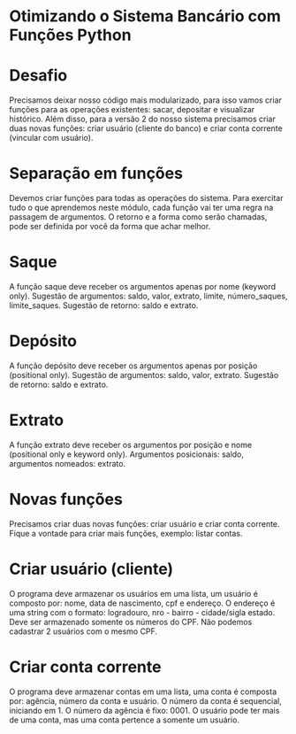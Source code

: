 # Otimizando o Sistema Bancário com Funções Python

# Desafio
Precisamos deixar nosso código mais modularizado, para isso vamos criar funções para as operações existentes: sacar, depositar e visualizar histórico. Além disso, para a versão 2 do nosso sistema precisamos criar duas novas funções: criar usuário (cliente do banco) e criar conta corrente (vincular com usuário).

# Separação em funções
Devemos criar funções para todas as operações do sistema. Para exercitar tudo o que aprendemos neste módulo, cada função vai ter uma regra na passagem de argumentos. O retorno e a forma como serão chamadas, pode ser definida por você da forma que achar melhor.

# Saque
A função saque deve receber os argumentos apenas por nome (keyword only). Sugestão de argumentos: saldo, valor, extrato, limite, número_saques, limite_saques. Sugestão de retorno: saldo e extrato.

# Depósito
A função depósito deve receber os argumentos apenas por posição (positional only). Sugestão de argumentos: saldo, valor, extrato. Sugestão de retorno: saldo e extrato.

# Extrato
A função extrato deve receber os argumentos por posição e nome (positional only e keyword only). Argumentos posicionais: saldo, argumentos nomeados: extrato.

# Novas funções
Precisamos criar duas novas funções: criar usuário e criar conta corrente. Fique a vontade para criar mais funções, exemplo: listar contas.

# Criar usuário (cliente)
O programa deve armazenar os usuários em uma lista, um usuário é composto por: nome, data de nascimento, cpf e endereço. O endereço é uma string com o formato: logradouro, nro - bairro - cidade/sigla estado. Deve ser armazenado somente os números do CPF. Não podemos cadastrar 2 usuários com o mesmo CPF.

# Criar conta corrente
O programa deve armazenar contas em uma lista, uma conta é composta por: agência, número da conta e usuário. O número da conta é sequencial, iniciando em 1. O número da agência é fixo: 0001. O usuário pode ter mais de uma conta, mas uma conta pertence a somente um usuário.

